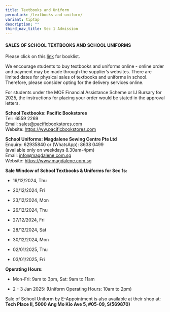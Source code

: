 ```yaml
---
title: Textbooks and Uniform
permalink: /textbooks-and-uniform/
variant: tiptap
description: ""
third_nav_title: Sec 1 Admission
---
```

<h4><strong>SALES OF SCHOOL TEXTBOOKS AND SCHOOL UNIFORMS</strong></h4>
<p>Please click on this <a href="https://www.chijsec.edu.sg/resources/parents/booklist/" rel="noopener noreferrer nofollow" target="_blank">link</a> for
booklist.</p>
<p>We encourage students to buy textbooks and uniforms online - online order
and payment may be made through the supplier’s websites. There are limited
dates for physical sales of textbooks and uniforms in school. Therefore,
please consider opting for the delivery services online.</p>
<p>For students under the MOE Financial Assistance Scheme or IJ Bursary for
2025, the instructions for placing your order would be stated in the approval
letters.</p>
<p><strong>School Textbooks: Pacific Bookstores </strong>
<br>Tel:&nbsp; 6559 2269
<br>Email: <a href="mailto:sales@pacificbookstores.com" rel="noopener noreferrer nofollow" target="_blank">sales@pacificbookstores.com</a>
<br>Website: <a href="https://www.pacificbookstores.com" rel="noopener noreferrer nofollow" target="_blank">https://ww.pacificbookstores.com</a>
</p>
<p><strong>School Uniforms: Magdalene Sewing Centre Pte Ltd </strong>
<br>Enquiry: 62935840 or (WhatsApp): 8638 0499
<br>(available only on weekdays 8.30am-4pm)
<br>Email: <a href="mailto:info@magdalene.com.sg" rel="noopener noreferrer nofollow" target="_blank">info@magdalene.com.sg</a>
<br>Website: <a href="https://www.magdalene.com.sg" rel="noopener noreferrer nofollow" target="_blank">https://www.magdalene.com.sg</a>
</p>
<p><strong>Sale Window of School Textbooks &amp; Uniforms for Sec 1s:&nbsp;</strong>
</p>
<ul data-tight="true" class="tight">
<li>
<p>19/12/2024, Thu</p>
</li>
<li>
<p>20/12/2024, Fri</p>
</li>
<li>
<p>23/12/2024, Mon</p>
</li>
<li>
<p>26/12/2024, Thu</p>
</li>
<li>
<p>27/12/2024, Fri</p>
</li>
<li>
<p>28/12/2024, Sat</p>
</li>
<li>
<p>30/12/2024, Mon</p>
</li>
<li>
<p>02/01/2025, Thu</p>
</li>
<li>
<p>03/01/2025, Fri</p>
<p></p>
</li>
</ul>
<p><strong>Operating Hours:</strong> 
</p>
<ul data-tight="true" class="tight">
<li>
<p>Mon-Fri: 9am to 3pm, Sat: 9am to 11am</p>
</li>
<li>
<p>2 - 3 Jan 2025: (Uniform Operating Hours: 10am to 2pm)</p>
</li>
</ul>
<p>Sale of School Uniform by E-Appointment is also available at their shop
at: <strong>Tech Place II, 5000 Ang Mo Kio Ave 5, #05-09, S(569870)</strong>
</p>